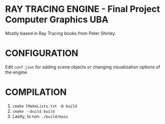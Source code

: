 # RAY TRACING ENGINE - Final Project Computer Graphics UBA
Mostly based in Ray Tracing books from Peter Shirley.

# CONFIGURATION
Edit `conf.json` for adding scene objects or changing visualization options of the engine. 

# COMPILATION
1. `cmake CMakeLists.txt -B build`
2. `cmake --build build`
3. Lastly, to run: `./build/main`